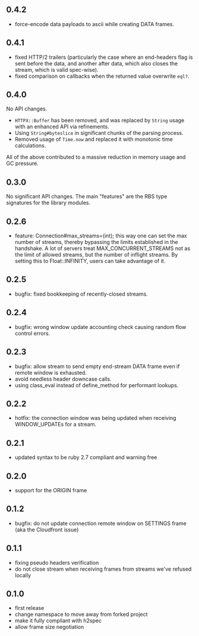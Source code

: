 ## 0.4.2

* force-encode data payloads to ascii while creating DATA frames.

## 0.4.1

* fixed HTTP/2 trailers (particularly the case where an end-headers flag is sent before the data, and another after data, which also closes the stream, which is valid spec-wise).
* fixed comparison on callbacks when the returned value overwrite `eql?`.

## 0.4.0

No API changes.

* `HTTPX::Buffer` has been removed, and was replaced by `String` usage with an enhanced API via refinements.
* Using `String#byteslice` in significant chunks of the parsing process.
* Removed usage of `Time.now` and replaced it with monotonic time calculations.

All of the above contributed to a massive reduction in memory usage and GC pressure.

## 0.3.0

No significant API changes. The main "features" are the RBS type signatures for the library modules.

## 0.2.6

* feature: Connection#max_streams=(int); this way one can set the max number of streams, thereby bypassing the limits established in the handshake. A lot of servers treat MAX_CONCURRENT_STREAMS not as the limit of allowed streams, but the number of inflight streams. By setting this to Float::INFINITY, users can take advantage of it.

## 0.2.5

* bugfix: fixed bookkeeping of recently-closed streams.

## 0.2.4

* bugfix: wrong window update accounting check causing random flow control errors.

## 0.2.3

* bugfix: allow stream to send empty end-stream DATA frame even if remote window is exhausted.
* avoid needless header downcase calls.
* using class_eval instead of define_method for performant lookups.

## 0.2.2

* hotfix: the connection window was being updated when receiving WINDOW_UPDATEs for a stream.

## 0.2.1

* updated syntax to be ruby 2.7 compliant and warning free

## 0.2.0

* support for the ORIGIN frame

## 0.1.2

* bugfix: do not update connection remote window on SETTINGS frame (aka the Cloudfront issue)

## 0.1.1

* fixing pseudo headers verification
* do not close stream when receiving frames from streams we've refused locally

## 0.1.0

* first release
* change namespace to move away from forked project
* make it fully compliant with h2spec
* allow frame size negotiation
